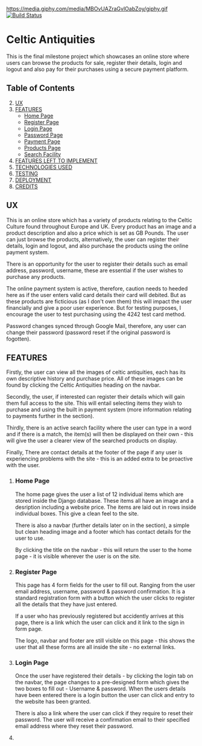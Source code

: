 https://media.giphy.com/media/MBOvUAZraGvlOabZoy/giphy.gif
[![Build Status](https://travis-ci.org/amzn1963/celtic_antiquities.svg?branch=master)](https://travis-ci.org/amzn1963/celtic_antiquities)
<h1>
<a id="user-content-celtic-antiquities" class="anchor" aria-hidden="true" href="#celtic-antiquities"></a>
Celtic Antiquities</h1>

<p>This is the final milestone project which showcases an online store where users can browse the products for sale, register their details, login and logout and also pay for their purchases using a secure payment platform.</p>

<h2>
<a id="user-content-table-of-contents" class="anchor" aria-hidden="true" href="#table-of-contents"></a>
Table of Contents</h2>
<ol start="2">
    <li>
    <a href="#ux">UX</a>
    </li>
    <li>
    <a href="#features">FEATURES</a>
        <ul>
    <li>
    <a href="#home-page">Home Page</a>
    </li>
    <li>
    <a href="#register-page">Register Page</a>
    </li>
    <li>
    <a href="#login-page">Login Page</a>
    </li>
    <li>
    <a href="#password-page">Password Page</a>
    </li>
    <li>
    <a href="#payment-page">Payment Page</a>
    </li>
    <li>
    <a href="#products-page">Products Page</a>
    </li>
    <li>
    <a href="#search-facility">Search Facility</a>
    </li>
        </ul>
    <li>
    <a href="#features-left-to-implement">FEATURES LEFT TO IMPLEMENT</a>
    </li>
    <li>
    <a href="#technologies-used">TECHNOLOGIES USED</a>
    </li>
    <li>
    <a href="#testing">TESTING</a>
    </li>
    <li>
    <a href="#deployment">DEPLOYMENT</a>
    </li>
    <li>
    <a href="#credits">CREDITS</a>
    </li>
</ol>
<h2>
    <a id="user-content-ux" class="anchor" aria-hidden="true" href="#ux"></a>
UX</h2>

<p>This is an online store which has a variety of products relating to the Celtic Culture found throughout Europe and UK. Every product has an image and a product description and also a price which is set as GB Pounds. The user can just browse the products, alternatively, the user can register their details, login and logout, and also purchase the products using the online payment system.</p>

<p>There is an opportunity for the user to register their details such as email address, password, username, these are essential if the user wishes to purchase any products.</p>

<p>The online payment system is active, therefore, caution needs to heeded here as if the user enters valid card details their card will debited. But as these products are ficticious (as I don't own them) this will impact the user financially and give a poor user experience. But for testing purposes, I encourage the user to test purchasing using the 4242 test card method.</p>

<p>Password changes synced through Google Mail, therefore, any user can change their password (password reset if the original password is fogotten).</p>

<h2>
    <a id="user-content-features" class="anchor" aria-hidden="true" href="#features"></a>
FEATURES
</h2>

<p>Firstly, the user can view all the images of celtic antiquities, each has its own descriptive history and purchase price.  All of these images can be found by clicking the Celtic Antiquities heading on the navbar.</p>

<p>Secondly, the user, if interested can register their details which will gain them full access to the site.  This will entail selecting items they wish to purchase and using the built in payment system (more information relating to payments further in the section).</p>

<p>Thirdly, there is an active search facility where the user can type in a word and if there is a match, the item(s) will then be displayed on their own - this will give the user a clearer view of the searched products on display.</p>

<p>Finally, There are contact details at the footer of the page if any user is experiencing problems with the site - this is an added extra to be proactive with the user.</p>

<ol>
    <li>
<h3>
    <a id="user-content-home-page" class="anchor" aria-hidden-"true" href="#home-page"></a>
Home Page
</h3>

<p>The home page gives the user a list of 12 individual items which are stored inside the Django database.  These items all have an image and a desription including a website price.  The items are laid out in rows inside individual boxes.  This give a clean feel to the site.</p>
<p>There is also a navbar (further details later on in the section), a simple but clean heading image and a footer which has contact details for the user to use.</p>
<p>By clicking the title on the navbar - this will return the user to the home page - it is visible wherever the user is on the site.</p>
    </li>
    <li>
<h3>
    <a id="user-content-register-page" class="anchor" aria-hidden="true" href="#register-page"></a>
Register Page
</h3>

<p>This page has 4 form fields for the user to fill out.  Ranging from the user email address, username, password & password confirmation.  It is a standard registration form with a button which the user clicks to register all the details that they have just entered.</P>

<p>If a user who has previously registered but accidently arrives at this page, there is a link which the user can click and it link to the sign in form page.</p>

<p>The logo, navbar and footer are still visible on this page - this shows the user that all these forms are all inside the site - no external links.</p>
    </li>
    <li>
<h3>
    <a id="user-content-login-page" class="anchor" aria-hidden="true" href="#login-page"></a>
Login Page
</h3>

<p>Once the user have registered their details - by clicking the login tab on the navbar, the page changes to a pre-designed form which gives the two boxes to fill out - Username & password. When the users details have been entered there is a login button the user can click and entry to the website has been granted.</p>
<p>There is also a link where the user can click if they require to reset their password.  The user will receive a confirmation email to their specified email address where they reset their password.</p>
    </li>
    <li>


